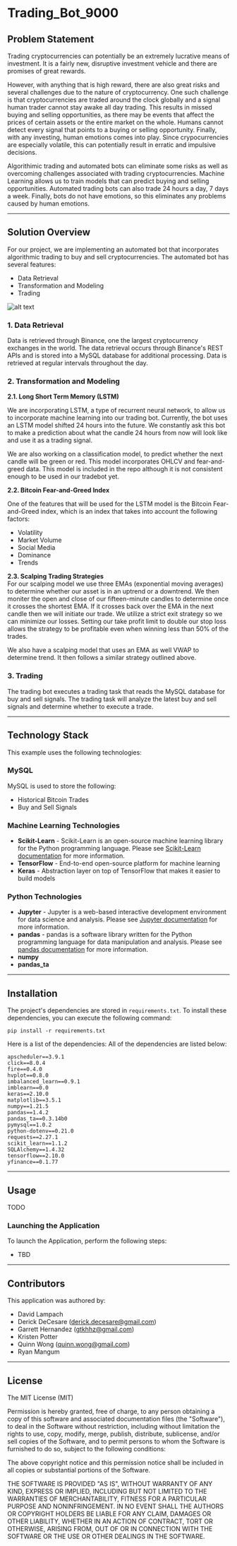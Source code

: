 # Trading_Bot_9000

## Problem Statement

Trading cryptocurrencies can potentially be an extremely lucrative means of investment. It is a fairly new, disruptive investment vehicle and there are promises of great rewards.

However, with anything that is high reward, there are also great risks and several challenges due to the nature of cryptocurrency. One such challenge is that cryptocurrencies are traded around the clock globally and a signal human trader cannot stay awake all day trading. This results in missed buying and selling opportunities, as there may be events that affect the prices of certain assets or the entire market on the whole. Humans cannot detect every signal that points to a buying or selling opportunity. Finally, with any investing, human emotions comes into play. Since crypocurrencies are especially volatile, this can potentially result in erratic and impulsive decisions.

Algorithimic trading and automated bots can eliminate some risks as well as overcoming challenges associated with trading cryptocurrencies. Machine Learning allows us to train models that can predict buying and selling opportunities. Automated trading bots can also trade 24 hours a day, 7 days a week. Finally, bots do not have emotions, so this eliminates any problems caused by human emotions.

---

## Solution Overview

For our project, we are implementing an automated bot that incorporates algorithmic trading to buy and sell cryptocurrencies. The automated bot has several features:

- Data Retrieval
- Transformation and Modeling
- Trading

![alt text](/images/flowchart.png)

### 1. Data Retrieval

Data is retrieved through Binance, one the largest cryptocurrency exchanges in the world. The data retrieval occurs through Binance's REST APIs and is stored into a MySQL database for additional processing. Data is retrieved at regular intervals throughout the day.

### 2. Transformation and Modeling

**2.1. Long Short Term Memory (LSTM)**

We are incorporating LSTM, a type of recurrent neural network, to allow us to incorporate machine learning into our trading bot. Currently, the bot uses an LSTM model shifted 24 hours into the future. We constantly ask this bot to make a prediction about what the candle 24 hours from now will look like and use it as a trading signal. 

We are also working on a classification model, to predict whether the next candle will be green or red. This model incorporates OHLCV and fear-and-greed data. This model is included in the repo although it is not consistent enough to be used in our tradebot yet.

**2.2. Bitcoin Fear-and-Greed Index**

One of the features that will be used for the LSTM model is the Bitcoin Fear-and-Greed index, which is an index that takes into account the following factors:

- Volatility
- Market Volume
- Social Media
- Dominance
- Trends

**2.3. Scalping Trading Strategies**  
For our scalping model we use three EMAs (exponential moving averages) to determine whether our asset is in an uptrend or a downtrend. We then moniter the open and close of our fifteen-minute candles to determine once it crosses the shortest EMA. If it crosses back over the EMA in the next candle then we will initiate our trade. We utilize a strict exit strategy so we can minimize our losses. Setting our take profit limit to double our stop loss allows the strategy to be profitable even when winning less than 50% of the trades.

We also have a scalping model that uses an EMA as well VWAP to determine trend. It then follows a similar strategy outlined above.

### 3. Trading

The trading bot executes a trading task that reads the MySQL database for buy and sell signals. The trading task will analyze the latest buy and sell signals and determine whether to execute a trade.

---

## Technology Stack

This example uses the following technologies:

### MySQL

MySQL is used to store the following:

- Historical Bitcoin Trades
- Buy and Sell Signals

### Machine Learning Technologies

- **Scikit-Learn** - Scikit-Learn is an open-source machine learning library for the Python programming language. Please see [Scikit-Learn documentation](https://www.tutorialspoint.com/scikit_learn/scikit_learn_introduction.htm) for more information.
- **TensorFlow** - End-to-end open-source platform for machine learning
- **Keras** - Abstraction layer on top of TensorFlow that makes it easier to build models

### Python Technologies

- **Jupyter** - Jupyter is a web-based interactive development environment for data science and analysis. Please see [Jupyter documentation](https://jupyter.org/) for more information.
- **pandas** - pandas is a software library written for the Python programming language for data manipulation and analysis. Please see [pandas documentation](https://pandas.pydata.org/) for more information.
- **numpy**
- **pandas_ta**

---

## Installation

The project's dependencies are stored in `requirements.txt`. To install these dependencies, you can execute the following command:

`pip install -r requirements.txt`

Here is a list of the dependencies:
All of the dependencies are listed below:

```
apscheduler==3.9.1
click==8.0.4
fire==0.4.0
hvplot==0.8.0
imbalanced_learn==0.9.1
imblearn==0.0
keras==2.10.0
matplotlib==3.5.1
numpy==1.21.5
pandas==1.4.2
pandas_ta==0.3.14b0
pymysql==1.0.2
python-dotenv==0.21.0
requests==2.27.1
scikit_learn==1.1.2
SQLAlchemy==1.4.32
tensorflow==2.10.0
yfinance==0.1.77
```

---

## Usage

TODO

### Launching the Application

To launch the Application, perform the following steps:

- TBD

---

## Contributors

This application was authored by:

- David Lampach
- Derick DeCesare (derick.decesare@gmail.com)
- Garrett Hernandez (gtkhhz@gmail.com)
- Kristen Potter
- Quinn Wong (quinn.wong@gmail.com)
- Ryan Mangum

---

## License

The MIT License (MIT)

Permission is hereby granted, free of charge, to any person obtaining a copy of this software and associated documentation files (the "Software"), to deal in the Software without restriction, including without limitation the rights to use, copy, modify, merge, publish, distribute, sublicense, and/or sell copies of the Software, and to permit persons to whom the Software is furnished to do so, subject to the following conditions:

The above copyright notice and this permission notice shall be included in all copies or substantial portions of the Software.

THE SOFTWARE IS PROVIDED "AS IS", WITHOUT WARRANTY OF ANY KIND, EXPRESS OR IMPLIED, INCLUDING BUT NOT LIMITED TO THE WARRANTIES OF MERCHANTABILITY, FITNESS FOR A PARTICULAR PURPOSE AND NONINFRINGEMENT. IN NO EVENT SHALL THE AUTHORS OR COPYRIGHT HOLDERS BE LIABLE FOR ANY CLAIM, DAMAGES OR OTHER LIABILITY, WHETHER IN AN ACTION OF CONTRACT, TORT OR OTHERWISE, ARISING FROM, OUT OF OR IN CONNECTION WITH THE SOFTWARE OR THE USE OR OTHER DEALINGS IN THE SOFTWARE.
